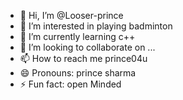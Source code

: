 - 👋 Hi, I’m @Looser-prince
- 👀 I’m interested in playing badminton 
- 🌱 I’m currently learning c++
- 💞️ I’m looking to collaborate on ...
- 📫 How to reach me prince04u
- 😄 Pronouns: prince sharma 
- ⚡ Fun fact: open Minded

<!---
Looser-prince/Looser-prince is a ✨ special ✨ repository because its `README.md` (this file) appears on your GitHub profile.
You can click the Preview link to take a look at your changes.
--->
